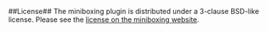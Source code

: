 ##License##
The miniboxing plugin is distributed under a 3-clause BSD-like license.
Please see the [license on the miniboxing website](http://scala-miniboxing.org/license.html).
